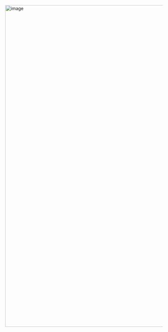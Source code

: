 <img width="1919" height="1031" alt="image" src="https://github.com/user-attachments/assets/7a88ea88-f442-4a28-86a7-1082c7ee2a99" />
